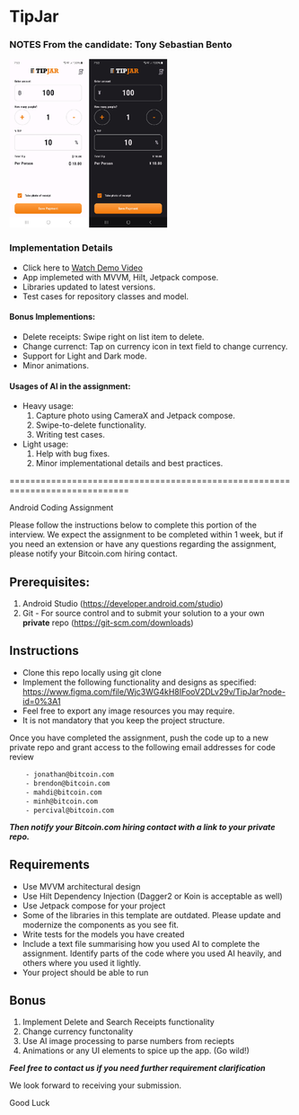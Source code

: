 # TipJar

### NOTES From the candidate: Tony Sebastian Bento

<img src="screenshots%2FHome-light.jpg" height="300">        <img src="screenshots%2FHome-dark.jpg" height="300">

### Implementation Details

- Click here
  to [Watch Demo Video](https://drive.google.com/file/d/13VatpDyVfqw4g-qmdMi8dmDDR1sQic8O/view?usp=sharing)
- App implemeted with MVVM, Hilt, Jetpack compose.
- Libraries updated to latest versions.
- Test cases for repository classes and model.

#### Bonus Implementions:

- Delete receipts: Swipe right on list item to delete.
- Change currenct: Tap on currency icon in text field to change currency.
- Support for Light and Dark mode.
- Minor animations.

#### Usages of AI in the assignment:

- Heavy usage:
    1. Capture photo using CameraX and Jetpack compose.
    2. Swipe-to-delete functionality.
    3. Writing test cases.
- Light usage:
    1. Help with bug fixes.
    2. Minor implementational details and best practices.

=============================================================================

Android Coding Assignment

Please follow the instructions below to complete this portion of the interview. 
We expect the assignment to be completed within 1 week, but if you need an extension or have any questions regarding the assignment, please notify your Bitcoin.com hiring contact. 


## Prerequisites:

1. Android Studio (https://developer.android.com/studio)
2. Git - For source control and to submit your solution to a your own **private** repo (https://git-scm.com/downloads) 
        
## Instructions

- Clone this repo locally using git clone
- Implement the following functionality and designs as specified: https://www.figma.com/file/Wjc3WG4kH8IFooV2DLv29v/TipJar?node-id=0%3A1
- Feel free to export any image resources you may require.
- It is not mandatory that you keep the project structure.

Once you have completed the assignment, push the code up to a new private repo and grant access to the following email addresses for code review 

        - jonathan@bitcoin.com
        - brendon@bitcoin.com    
        - mahdi@bitcoin.com
        - minh@bitcoin.com
        - percival@bitcoin.com
        
***Then notify your Bitcoin.com hiring contact with a link to your private repo.***


## Requirements

- Use MVVM architectural design
- Use Hilt Dependency Injection (Dagger2 or Koin is acceptable as well)
- Use Jetpack compose for your project
- Some of the libraries in this template are outdated. Please update and modernize the components as you see fit. 
- Write tests for the models you have created
- Include a text file summarising how you used AI to complete the assignment. Identify parts of the code where you used AI heavily, and others where you used it lightly.
- Your project should be able to run

## Bonus
    
1. Implement Delete and Search Receipts functionality
2. Change currency functonality
3. Use AI image processing to parse numbers from reciepts
4. Animations or any UI elements to spice up the app. (Go wild!)


***Feel free to contact us if you need further requirement clarification*** 

We look forward to receiving your submission.

Good Luck
